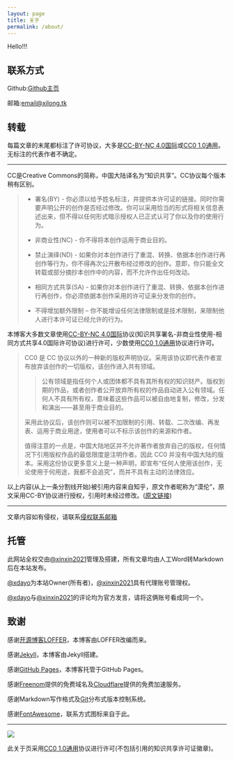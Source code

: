```yaml
---
layout: page
title: 关于
permalink: /about/
---
```


Hello!!!

## 联系方式

Github:[Github主页](https://github.com/xdayo)

邮箱:[email@xilong.tk](mailto:email@xilong.tk)

## 转载

每篇文章的末尾都标注了许可协议，大多是[CC-BY-NC 4.0国际](https://creativecommons.org/licenses/by-nc/4.0/deed.zh)或[CC0 1.0通用](https://creativecommons.org/publicdomain/zero/1.0/deed.zh)。无标注的代表作者不确定。

---

CC是Creative Commons的简称，中国大陆译名为“知识共享”。CC协议每个版本稍有区别。

> - 署名(BY) - 你必须以给予姓名标注，并提供本许可证的链接。同时你需要声明公开的创作是否经过修改。你可以采用恰当的形式将相关信息表述出来，但不得以任何形式暗示授权人已正式认可了你以及你的使用行为。
> 
> - 非商业性(NC) - 你不得将本创作运用于商业目的。
> 
> - 禁止演绎(ND) - 如果你对本创作进行了重混、转换、依据本创作进行再创作等行为，你不得再次公开散布经过修改的创作。意即，你只能全文转载或部分摘抄本创作中的内容，而不允许作出任何改动。
> 
> - 相同方式共享(SA) - 如果你对本创作进行了重混、转换、依据本创作进行再创作，你必须依据本创作采用的许可证来分发你的创作。
> 
> - 不得增加额外限制 – 你不能增设任何法律限制或是技术限制，来限制他人进行本许可证已经允许的行为。

本博客大多数文章使用[CC-BY-NC 4.0国际](https://creativecommons.org/licenses/by-nc/4.0/deed.zh)协议(知识共享署名-非商业性使用-相同方式共享4.0国际许可协议)进行许可，少数使用[CC0 1.0通用](https://creativecommons.org/publicdomain/zero/1.0/deed.zh)协议进行许可。

> CC0 是 CC 协议以外的一种新的版权声明协议。采用该协议即代表作者宣布放弃该创作的一切版权，该创作进入共有领域。
> 
> > 公有领域是指任何个人或团体都不具有其所有权的知识财产。版权到期的作品，或者创作者公开放弃所有权的作品自动进入公有领域。任何人不具有所有权，意味着这些作品可以被自由地复制，修改，分发和演出——甚至用于商业目的。
> 
> 采用此协议后，该创作则可以被不加限制的引用、转载、二次改编、再发表、运用于商业用途，使用者可以不标示该创作的来源和作者。
> 
> 值得注意的一点是，中国大陆地区并不允许著作者放弃自己的版权，任何情况下引用版权作品的最低限度是注明作者。因此 CC0 并没有中国大陆的版本。采用这份协议更多意义上是一种声明，即宣布“任何人使用该创作，无论使用于何用途，我都不会追究”，而并不具有主动的法律效应。

以上内容(从上一条分割线开始)被引用内容来自知乎，原文作者昵称为“漠伦”，原文采用CC-BY协议进行授权，引用时未经过修改。([原文链接](https://zhuanlan.zhihu.com/p/20641764))

---

文章内容如有侵权，请联系[侵权联系邮箱](mailto:tort@xinxin2021.tk)

## 托管

此网站全权交由[@xinxin2021](mailto:email@xinxin2021.tk)管理及搭建，所有文章均由人工Word转Markdown后在本站发布。

[@xdayo](https://github.com/xdayo)为本站Owner(所有者)，[@xinxin2021](https://github.com/xinxin2021)具有代理账号管理权。

[@xdayo](https://github.com/xdayo)与[@xinxin2021](https://github.com/xinxin2021)的评论均为官方发言，请将这俩账号看成同一个。

## 致谢

感谢[开源博客LOFFER](https://fromendworld.github.io/LOFFER)，本博客由LOFFER改编而来。

感谢[Jekyll](https://github.com/jekyll/jekyll)，本博客由Jekyll搭建。

感谢[GitHub Pages](https://pages.github.com)，本博客托管于GitHub Pages。

感谢[Freenom](https://freenom.com)提供的免费域名及[Cloudflare](https://cloudflare.com)提供的免费加速服务。

感谢Markdown写作格式及[Git](https://git-scm.com)分布式版本控制系统。

感谢[FontAwesome](https://fontawesome.com)，联系方式图标来自于此。

---

[![](https://licensebuttons.net/l/zero/1.0/88x31.png)](https://creativecommons.org/publicdomain/zero/1.0/deed.zh)

此关于页采用[CC0 1.0通用](https://creativecommons.org/publicdomain/zero/1.0/deed.zh)协议进行许可(不包括引用的知识共享许可证徽章)。
